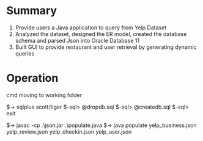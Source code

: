 # Summary
1. Provide users a Java application to query from Yelp Dataset
2. Analyzed the dataset, designed the ER model, created the database schema and parsed Json into Oracle Database 11
3. Built GUI to provide restaurant and user retrieval by generating dynamic queries



# Operation
cmd moving to working folder

$-> sqlplus scott/tiger
$-sql> @dropdb.sql 
$-sql> @createdb.sql
$-sql> exit

$-> javac -cp .\json.jar .\populate.java
$-> java populate yelp_business.json yelp_review.json yelp_checkin.json yelp_user.json